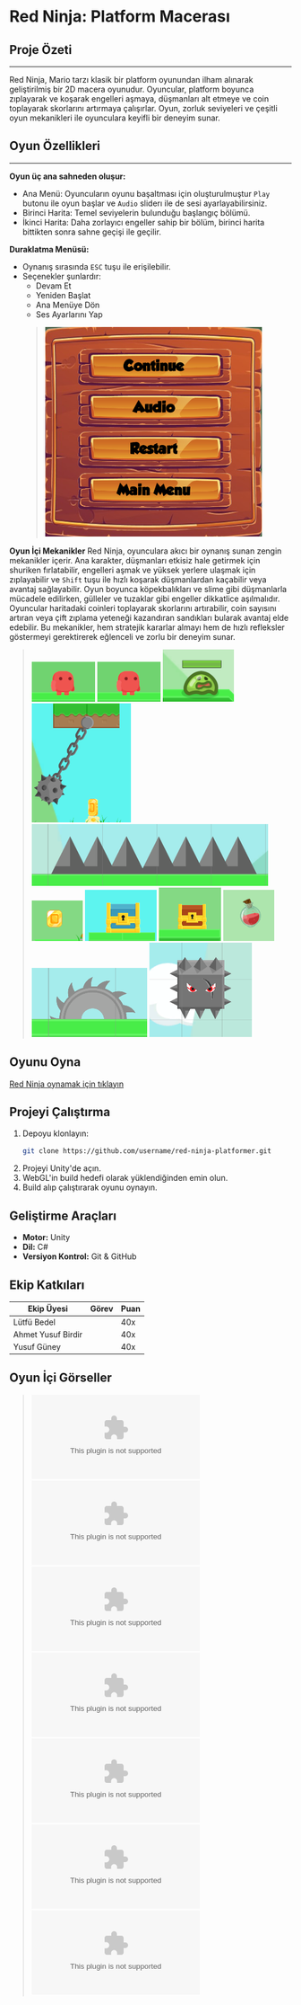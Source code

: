 # Red Ninja: Platform Macerası

##  Proje Özeti
---
Red Ninja, Mario tarzı klasik bir platform oyunundan ilham alınarak geliştirilmiş bir 2D macera oyunudur. Oyuncular, platform boyunca zıplayarak ve koşarak engelleri aşmaya, düşmanları alt etmeye ve coin toplayarak skorlarını artırmaya çalışırlar. Oyun, zorluk seviyeleri ve çeşitli oyun mekanikleri ile oyunculara keyifli bir deneyim sunar.

##  Oyun Özellikleri
---
**Oyun üç ana sahneden oluşur:**
- Ana Menü: Oyuncuların oyunu başaltması için oluşturulmuştur `Play` butonu ile oyun başlar ve `Audio` sliderı ile de sesi ayarlayabilirsiniz.
- Birinci Harita: Temel seviyelerin bulunduğu başlangıç bölümü.
- İkinci Harita: Daha zorlayıcı engeller sahip bir bölüm, birinci harita bittikten sonra sahne geçişi ile geçilir.
  
**Duraklatma Menüsü:**
  - Oynanış sırasında `ESC` tuşu ile erişilebilir.
  - Seçenekler şunlardır:
    - Devam Et
    - Yeniden Başlat
    - Ana Menüye Dön
    - Ses Ayarlarını Yap
    > ![Duraklama Menüsü](/images/PauseMenu.png)

**Oyun İçi Mekanikler**
Red Ninja, oyunculara akıcı bir oynanış sunan zengin mekanikler içerir. Ana karakter, düşmanları etkisiz hale getirmek için shuriken fırlatabilir, engelleri aşmak ve yüksek yerlere ulaşmak için zıplayabilir ve `Shift` tuşu ile hızlı koşarak düşmanlardan kaçabilir veya avantaj sağlayabilir. Oyun boyunca köpekbalıkları ve slime gibi düşmanlarla mücadele edilirken, gülleler ve tuzaklar gibi engeller dikkatlice aşılmalıdır. Oyuncular haritadaki coinleri toplayarak skorlarını artırabilir, coin sayısını artıran veya çift zıplama yeteneği kazandıran sandıkları bularak avantaj elde edebilir. Bu mekanikler, hem stratejik kararlar almayı hem de hızlı refleksler göstermeyi gerektirerek eğlenceli ve zorlu bir deneyim sunar.
> ![Player](/images/Player.png)
> ![Köpek Balığı](/images/Player.png)
> ![Slime](/images/Slime.png)
> ![Gülle](/images/Gulle.png)
> ![Trap](/images/Trap.png)
> ![Coin](/images/Coin.png)
> ![Coin Sandığı](/images/CoinChest.png)
> ![Double Junp Sandığı](/images/DoubleJumpChest.png)
> ![Can Potu](/images/HealthPot.png)
> ![Tester](/images/Testere.png)
> ![Tuzak](/images/Tuzak.png)

##  Oyunu Oyna
[Red Ninja oynamak için tıklayın](www.orneklink.com)

##  Projeyi Çalıştırma
1. Depoyu klonlayın:
   ```bash
   git clone https://github.com/username/red-ninja-platformer.git
   ```
2. Projeyi Unity'de açın.
3. WebGL'in build hedefi olarak yüklendiğinden emin olun.
4. Build alıp çalıştırarak oyunu oynayın.

## Geliştirme Araçları
- **Motor:** Unity
- **Dil:** C#
- **Versiyon Kontrol:** Git & GitHub

## Ekip Katkıları
| Ekip Üyesi           | Görev                              | Puan   |
|----------------------|------------------------------------|--------|
| Lütfü Bedel          |                                    | 40x    |
| Ahmet Yusuf Birdir   |                                    | 40x    |
| Yusuf Güney          |                                    | 40x    |

## Oyun İçi Görseller
> ![Örnek Görsel 1](www.ornek1.com)
> ![Örnek Görsel 2](www.ornek2.com)
> ![Örnek Görsel 3](www.ornek3.com)
> ![Örnek Görsel 4](www.ornek4.com)
> ![Örnek Görsel 5](www.ornek5.com)
> ![Örnek Görsel 6](www.ornek6.com)
> ![Örnek Görsel 7](www.ornek7.com)

